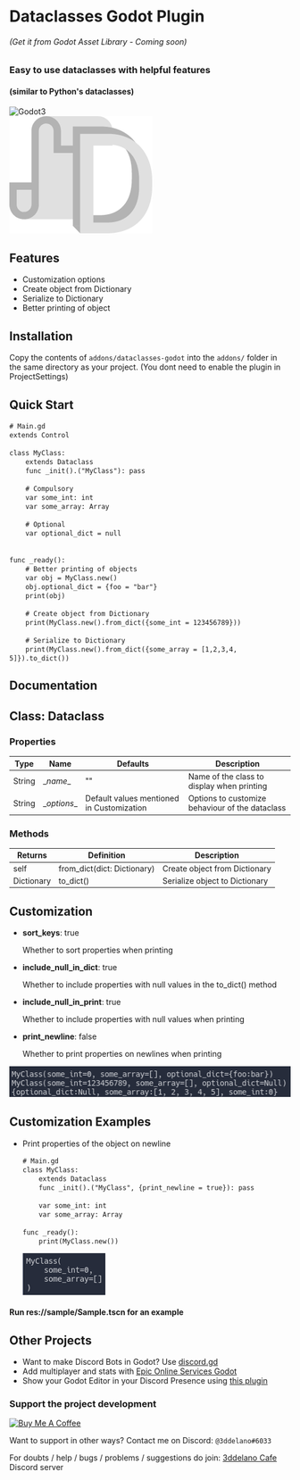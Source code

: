 Dataclasses Godot Plugin
=========================================
###### (Get it from Godot Asset Library - Coming soon)


### Easy to use dataclasses with helpful features
#### (similar to Python's dataclasses)

<img alt="Godot3" src="https://img.shields.io/badge/-Godot 3.x-478CBF?style=for-the-badge&logo=godotengine&logoWidth=20&logoColor=white" />
<br>
<img alt="Dataclasses logo" src="https://raw.githubusercontent.com/3ddelano/dataclasses-godot/main/logo.png" />



Features
--------------

- Customization options
- Create object from Dictionary
- Serialize to Dictionary
- Better printing of object



Installation
--------------

Copy the contents of `addons/dataclasses-godot` into the `addons/` folder in the same directory as your project.
(You dont need to enable the plugin in ProjectSettings)



Quick Start
----------

```GDScript
# Main.gd
extends Control

class MyClass:
	extends Dataclass
	func _init().("MyClass"): pass

	# Compulsory
	var some_int: int
	var some_array: Array

	# Optional
	var optional_dict = null


func _ready():
	# Better printing of objects
	var obj = MyClass.new()
	obj.optional_dict = {foo = "bar"}
	print(obj)

	# Create object from Dictionary
	print(MyClass.new().from_dict({some_int = 123456789}))

	# Serialize to Dictionary
	print(MyClass.new().from_dict({some_array = [1,2,3,4, 5]}).to_dict())
```



Documentation
----------

## Class: Dataclass

### Properties
| Type   | Name         | Defaults                                  | Description                                     |
| ------ | ------------ | ----------------------------------------- | ----------------------------------------------- |
| String | \__name__    | ""                                        | Name of the class to display when printing      |
| String | \__options__ | Default values mentioned in Customization | Options to customize behaviour of the dataclass |

### Methods

| Returns    | Definition                  | Description                    |
| ---------- | --------------------------- | ------------------------------ |
| self       | from_dict(dict: Dictionary) | Create object from Dictionary  |
| Dictionary | to_dict()                   | Serialize object to Dictionary |



Customization
----------

- **sort_keys**: true 
  
  Whether to sort properties when printing
- **include_null_in_dict**: true
  
  Whether to include properties with null values in the to_dict() method
- **include_null_in_print**: true
  
  Whether to include properties with null values when printing
- **print_newline**: false
  
  Whether to print properties on newlines when printing

<img src="https://raw.githubusercontent.com/3ddelano/dataclasses-godot/main/_assets/quick_start_output.png">



Customization Examples
----------

- Print properties of the object on newline
	```GDScript
	# Main.gd
	class MyClass:
		extends Dataclass
		func _init().("MyClass", {print_newline = true}): pass

		var some_int: int
		var some_array: Array
	
	func _ready():
		print(MyClass.new())
	```
	<img src="https://raw.githubusercontent.com/3ddelano/dataclasses-godot/main/_assets/print_newline_output.png">

#### Run res://sample/Sample.tscn for an example


Other Projects
----------

- Want to make Discord Bots in Godot? Use [discord.gd](https://github.com/3ddelano/discord.gd)
- Add multiplayer and stats with [Epic Online Services Godot](https://github.com/3ddelano/epic-online-services-godot)
- Show your Godot Editor in your Discord Presence using [this plugin](https://github.com/3ddelano/godot-editor-discord-presence)

### Support the project development
<a href="https://www.buymeacoffee.com/3ddelano" target="_blank"><img height="41" width="174" src="https://cdn.buymeacoffee.com/buttons/v2/default-red.png" alt="Buy Me A Coffee" width="150" ></a>

Want to support in other ways? Contact me on Discord: `@3ddelano#6033`

For doubts / help / bugs / problems / suggestions do join: [3ddelano Cafe](https://discord.gg/FZY9TqW) Discord server
